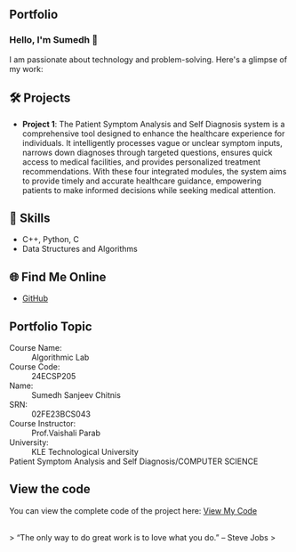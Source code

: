 ## Portfolio

### Hello, I'm Sumedh 👋

I am passionate about technology and problem-solving. Here's a glimpse of my work:

## 🛠️ Projects
- **Project 1**: The Patient Symptom Analysis and Self Diagnosis system is a comprehensive tool designed to enhance the healthcare experience for individuals. It intelligently processes vague or unclear symptom inputs, narrows down diagnoses through targeted questions, ensures quick access to medical facilities, and provides personalized treatment recommendations. With these four integrated modules, the system aims to provide timely and accurate healthcare guidance, empowering patients to make informed decisions while seeking medical attention.



## 🚀 Skills
- C++, Python, C
- Data Structures and Algorithms

## 🌐 Find Me Online
- [GitHub](https://github.com/Sumedh777c)


## Portfolio Topic

<dl>
<dt>Course Name:</dt>
<dd>Algorithmic Lab</dd>
<dt>Course Code:</dt>
<dd>24ECSP205</dd>
<dt>Name:</dt>
<dd>Sumedh Sanjeev Chitnis</dd>
<dt>SRN:</dt>
<dd>02FE23BCS043</dd>
<dt>Course Instructor:</dt>
<dd>Prof.Vaishali Parab</dd>
<dt>University:</dt>
<dd>KLE Technological University</dd>
<dt>Patient Symptom Analysis and Self Diagnosis/COMPUTER SCIENCE</dt>
</dl>

## View the code
You can view the complete code of the project here:
[View My Code](Hospital.cpp)

<br> 
> “The only way to do great work is to love what you do.” – Steve Jobs
>
